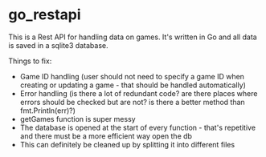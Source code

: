 # go_restapi
This is a Rest API for handling data on games. It's written in Go and all data is saved in a sqlite3 database.

Things to fix:
- Game ID handling (user should not need to specify a game ID when creating or updating a game - that should be handled automatically)
- Error handling (is there a lot of redundant code? are there places where errors should be checked but are not? is there a better method than fmt.Println(err)?)
- getGames function is super messy
- The database is opened at the start of every function - that's repetitive and there must be a more efficient way open the db
- This can definitely be cleaned up by splitting it into different files

